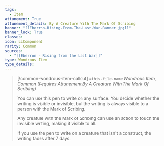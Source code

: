 ```yaml
---
tags:
  - Item
attunement: True
attunement_details: By A Creature With The Mark Of Scribing
banner: "[[Eberron-Rising-From-The-Last-War-Banner.jpg]]"
banner_lock: True
classes:
icon: LiComponent
rarity: Common
sources:
  - "[[Eberron - Rising from the Last War]]"
type: Wondrous Item
type_details: 
---
```

>[!common-wondrous-item-callout] `=this.file.name`
>*Wondrous Item, Common (Requires Attunement By A Creature With The Mark Of Scribing)*
>
>You can use this pen to write on any surface. You decide whether the writing is visible or invisible, but the writing is always visible to a person with the Mark of Scribing.
>
>Any creature with the Mark of Scribing can use an action to touch the invisible writing, making it visible to all.
>
>If you use the pen to write on a creature that isn't a construct, the writing fades after 7 days.
>
>
